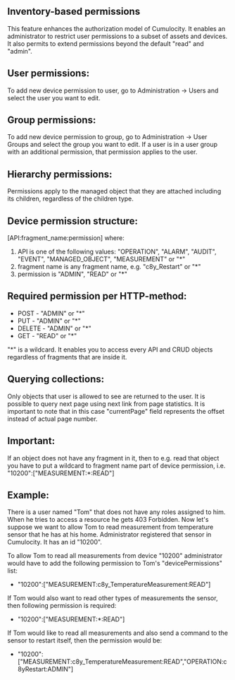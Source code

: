 Inventory-based permissions
---------------------------

This feature enhances the authorization model of Cumulocity. It enables an administrator to restrict user permissions to a subset of assets and devices. It also permits to extend permissions beyond the default "read" and "admin".

User permissions:
------------------
To add new device permission to user, go to Administration -> Users and select the user you want to edit.

Group permissions:
------------------
To add new device permission to group, go to Administration -> User Groups and select the group you want to edit. If a user is in a user group with an additional permission, that permission applies to the user.

Hierarchy permissions:
----------------------
Permissions apply to the managed object that they are attached including its children, regardless of the children type.

Device permission structure:
----------------------------

[API:fragment_name:permission] where:

1. API is one of the following values: "OPERATION", "ALARM", "AUDIT", "EVENT", "MANAGED_OBJECT", "MEASUREMENT" or "*"
2. fragment name is any fragment name, e.g. "c8y_Restart" or "*"
3. permission is "ADMIN", "READ" or "*"

Required permission per HTTP-method:
------------------------------------
+ POST - "ADMIN" or "*"
+ PUT - "ADMIN" or "*"
+ DELETE - "ADMIN" or "*"
+ GET - "READ" or "*"

"*" is a wildcard. It enables you to access every API and CRUD objects regardless of fragments that are inside it. 

Querying collections:
---------------------
Only objects that user is allowed to see are returned to the user. It is possible to query next page using next link from page statistics. It is important to note that in this case "currentPage" field represents the offset instead of actual page number.  

Important:
----------
If an object does not have any fragment in it, then to e.g. read that object you have to put a wildcard to fragment name part of device permission, i.e.
"10200":["MEASUREMENT:*:READ"]

Example:
--------
There is a user named "Tom" that does not have any roles assigned to him. When he tries to access a resource he gets 403 Forbidden. Now let's suppose we want to allow Tom to read measurement from temperature sensor that he has at his home. Administrator registered that sensor in Cumulocity. It has an id "10200". 

To allow Tom to read all measurements from device "10200" administrator would have to add the following permission to Tom's "devicePermissions" list:

+ "10200":["MEASUREMENT:c8y_TemperatureMeasurement:READ"]

If Tom would also want to read other types of measurements the sensor, then following permission is required:

+ "10200":["MEASUREMENT:*:READ"]

If Tom would like to read all measurements and also send a command to the sensor to restart itself, then the permission would be:

+ "10200":["MEASUREMENT:c8y_TemperatureMeasurement:READ","OPERATION:c8yRestart:ADMIN"]
